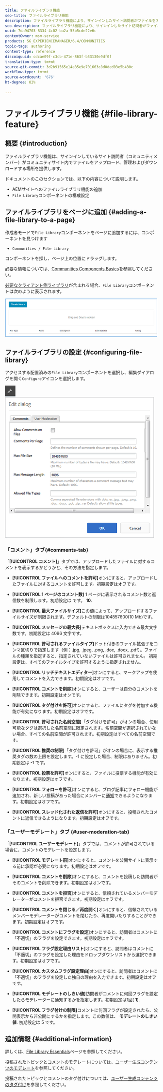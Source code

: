 ```yaml
---
title: ファイルライブラリ機能
seo-title: ファイルライブラリ機能
description: ファイルライブラリ機能により、サインインしたサイト訪問者がファイルをアップロード、管理、ダウンロードできるようになります
seo-description: ファイルライブラリ機能により、サインインしたサイト訪問者がファイルをアップロード、管理、ダウンロードできるようになります
uuid: 7da94703-8334-4c02-ba2a-55b5cde22e6c
contentOwner: msm-service
products: SG_EXPERIENCEMANAGER/6.4/COMMUNITIES
topic-tags: authoring
content-type: reference
discoiquuid: cdcae09f-c3cb-471e-863f-b33130e9df0f
translation-type: tm+mt
source-git-commit: 3d2b91565e14e85e9e701663c8d0ded03e5b430c
workflow-type: tm+mt
source-wordcount: '676'
ht-degree: 82%

---
```



# ファイルライブラリ機能 {#file-library-feature}

## 概要 {#introduction}

ファイルライブラリ機能は、サインインしているサイト訪問者（コミュニティメンバー）がコミュニティサイト内でファイルをアップロード、管理およびダウンロードする場所を提供します。

ドキュメントのこのセクションでは、以下の内容について説明します。

* AEMサイトへのファイルライブラリ機能の追加
* `File Library`コンポーネントの構成設定

## ファイルライブラリをページに追加 {#adding-a-file-library-to-a-page}

作成者モードで`File Library`コンポーネントをページに追加するには、コンポーネントを見つけます

* `Communities / File Library`

コンポーネントを探し、ページ上の位置にドラッグします。

必要な情報については、[Communities Components Basics](basics.md)を参照してください。

[必要なクライアント側ライブラリ](essentials-file-library.md#essentials-for-client-side)が含まれる場合、`File Library`コンポーネントは次のように表示されます。

![chlimage_1-430](assets/chlimage_1-430.png)

## ファイルライブラリの設定 {#configuring-file-library}

アクセスする配置済みの`File Library`コンポーネントを選択し、編集ダイアログを開く`Configure`アイコンを選択します。

![chlimage_1-431](assets/chlimage_1-431.png) ![chlimage_1-432](assets/chlimage_1-432.png)

### 「コメント」タブ{#comments-tab}

「**[!UICONTROL コメント]**」タブでは、アップロードしたファイルに対するコメントを表示するかどうかと、その方法を指定します。

* **[!UICONTROL ファイルへのコメントを許可]**&#x200B;オンにすると、アップロードしたファイルに対するコメントを許可します。初期設定はオフです。

* **[!UICONTROL 1 ページのコメント数]** 1 ページに表示されるコメント数と返信数を制限します。初期設定は です。 
**10**.

* **[!UICONTROL 最大ファイルサイズ]**&#x200B;この値によって、アップロードするファイルサイズが制限されます。デフォルトの制限は104857600(10 Mb)です。

* **[!UICONTROL メッセージの最大長]**&#x200B;テキストボックスに入力できる最大文字数です。初期設定は 4096 文字です。

* **[!UICONTROL 許可されるファイルタイプ]**&#x200B;ドット付きのファイル拡張子をコンマ区切りで指定します（例：.jpg, .jpeg, .png, .doc, .docx, .pdf）。ファイルの種類を指定すると、指定されていないファイルは許可されません。 初期設定は、すべてのファイルタイプを許可するように指定されません。

* **[!UICONTROL リッチテキストエディター]**&#x200B;オンにすると、マークアップを使用してコメントを入力できます。初期設定はオフです。

* **[!UICONTROL コメントを削除]**&#x200B;オンにすると、ユーザーは自分のコメントを削除できます。初期設定はオンです。

* **[!UICONTROL タグ付けを許可]**&#x200B;オンにすると、ファイルにタグを付加する機能が有効になります。初期設定はオフです。

* **[!UICONTROL 許可された名前空間]**「タグ付けを許可」がオンの場合、使用可能なタグは選択した名前空間に限定されます。名前空間が選択されていない場合、すべての名前空間が許可されます。初期設定はすべての名前空間です。

* **[!UICONTROL 推奨の制限]**「タグ付けを許可」がオンの場合に、表示する推奨タグの数の上限を設定します。-1 に設定した場合、制限はありません。初期設定は -1 です。

* **[!UICONTROL 投票を許可]**&#x200B;オンにすると、ファイルに投票する機能が有効になります。初期設定はオフです。

* **[!UICONTROL フォローを許可]**&#x200B;オンにすると、ブログ記事にフォロー機能が追加され、新しい投稿があった場合にメンバーに[通知](notifications.md)できるようになります。初期設定はオフです。

* **[!UICONTROL スレッド化された返信を許可]**&#x200B;オンにすると、投稿されたコメントに返信できるようになります。初期設定はオフです。

### 「ユーザーモデレート」タブ  {#user-moderation-tab}

「**[!UICONTROL ユーザーモデレート]**」タブでは、コメントが許可されている場合に、コメントのモデレートを設定します。

* **[!UICONTROL モデレート前]**&#x200B;オンにすると、コメントを公開サイトに表示する前に承認が必要になります。初期設定はオフです。

* **[!UICONTROL コメントを削除]**&#x200B;オンにすると、コメントを投稿した訪問者がそのコメントを削除できます。初期設定はオンです。

* **[!UICONTROL コメントを拒否]**&#x200B;オンにすると、信頼されているメンバーモデレーターがコメントを拒否できます。初期設定はオフです。

* **[!UICONTROL コメントを閉じる／再度開く]**&#x200B;オンにすると、信頼されているメンバーモデレーターがコメントを閉じたり、再度開いたりすることができます。初期設定はオフです。

* **[!UICONTROL コメントにフラグを設定]**&#x200B;オンにすると、訪問者はコメントに「不適切」のフラグを設定できます。初期設定はオフです。

* **[!UICONTROL フラグ設定理由リスト]**&#x200B;オンにすると、訪問者はコメントに「不適切」のフラグを設定した理由をドロップダウンリストから選択できます。初期設定はオフです。

* **[!UICONTROL カスタムフラグ設定理由]**&#x200B;オンにすると、訪問者はコメントに「不適切」のフラグを設定した独自の理由を入力できます。初期設定はオフです。

* **[!UICONTROL モデレートのしきい値]**&#x200B;訪問者がコメントに何回フラグを設定したらモデレーターに通知するかを指定します。初期設定は1回(
**1**).

* **[!UICONTROL フラグ付けの制限]**&#x200B;コメントに何回フラグが設定されたら、公開表示から非公開にするかを指定します。この数値は、 
**モデレートのしきい値**. 初期設定は 5 です。

## 追加情報 {#additional-information}

詳しくは、[File Library Essentials](essentials-file-library.md)ページを参照してください。

投稿されたトピックとコメントのモデレートについては、[ユーザー生成コンテンツのモデレート](moderate-ugc.md)を参照してください。

投稿されたトピックとコメントのタグ付けについては、[ユーザー生成コンテンツのタグ付け](tag-ugc.md)を参照してください。

